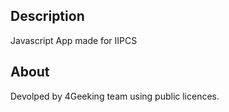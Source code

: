## Description
Javascript App made for IIPCS
## About
Devolped by 4Geeking team using public licences.
